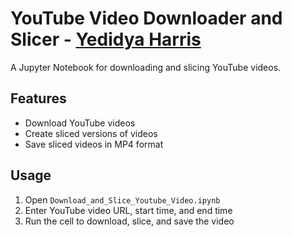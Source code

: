 # YouTube Video Downloader and Slicer - [Yedidya Harris](https://www.linkedin.com/in/yedidya-harris/)

A Jupyter Notebook for downloading and slicing YouTube videos.

## Features

- Download YouTube videos
- Create sliced versions of videos
- Save sliced videos in MP4 format

## Usage

1. Open `Download_and_Slice_Youtube_Video.ipynb`
2. Enter YouTube video URL, start time, and end time
3. Run the cell to download, slice, and save the video
